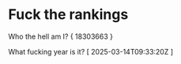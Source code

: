 # Fuck the rankings

Who the hell am I?
{ 18303663 }

What fucking year is it?
[ 2025-03-14T09:33:20Z ]
